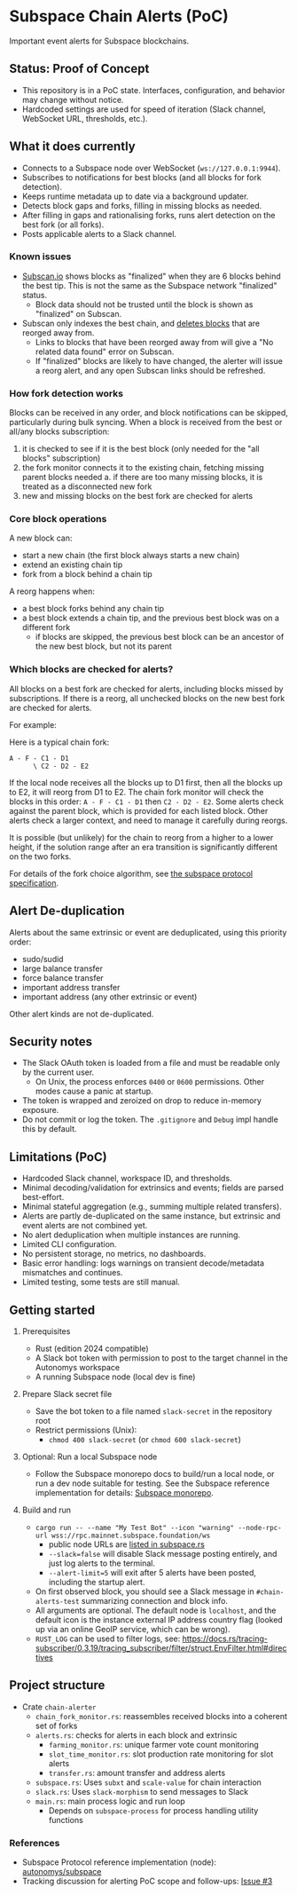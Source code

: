 # Subspace Chain Alerts (PoC)

Important event alerts for Subspace blockchains.

## Status: Proof of Concept

- This repository is in a PoC state. Interfaces, configuration, and behavior may change without notice.
- Hardcoded settings are used for speed of iteration (Slack channel, WebSocket URL, thresholds, etc.).

## What it does currently

- Connects to a Subspace node over WebSocket (`ws://127.0.0.1:9944`).
- Subscribes to notifications for best blocks (and all blocks for fork detection).
- Keeps runtime metadata up to date via a background updater.
- Detects block gaps and forks, filling in missing blocks as needed.
- After filling in gaps and rationalising forks, runs alert detection on the best fork (or all forks).
- Posts applicable alerts to a Slack channel.

### Known issues

- [Subscan.io](https://autonomys.subscan.io/block) shows blocks as "finalized" when they are 6 blocks behind the best tip. This is not the same as the Subspace network "finalized" status.
  - Block data should not be trusted until the block is shown as "finalized" on Subscan.
- Subscan only indexes the best chain, and [deletes blocks](https://github.com/subscan-explorer/subscan-issue-tracker/issues/156#issuecomment-3355554868)
  that are reorged away from.
  - Links to blocks that have been reorged away from will give a "No related data found" error on Subscan.
  - If "finalized" blocks are likely to have changed, the alerter will issue a reorg alert, and any open Subscan links should be refreshed.

### How fork detection works

Blocks can be received in any order, and block notifications can be skipped, particularly during bulk syncing.
When a block is received from the best or all/any blocks subscription:

1. it is checked to see if it is the best block (only needed for the "all blocks" subscription)
2. the fork monitor connects it to the existing chain, fetching missing parent blocks  needed
  a. if there are too many missing blocks, it is treated as a disconnected new fork
3. new and missing blocks on the best fork are checked for alerts
  <!-- TODO: a. some alerts also check side forks -->

### Core block operations

A new block can:

- start a new chain (the first block always starts a new chain)
- extend an existing chain tip
- fork from a block behind a chain tip

A reorg happens when:

- a best block forks behind any chain tip
- a best block extends a chain tip, and the previous best block was on a different fork
  - if blocks are skipped, the previous best block can be an ancestor of the new best block, but not its parent

### Which blocks are checked for alerts?

All blocks on a best fork are checked for alerts, including blocks missed by subscriptions.
If there is a reorg, all unchecked blocks on the new best fork are checked for alerts.

For example:

Here is a typical chain fork:

```text
A - F - C1 - D1
      \ C2 - D2 - E2
```

If the local node receives all the blocks up to D1 first, then all the blocks up to E2, it will reorg from D1 to E2.
The chain fork monitor will check the blocks in this order:
`A - F - C1 - D1` then `C2 - D2 - E2`.
Some alerts check against the parent block, which is provided for each listed block.
Other alerts check a larger context, and need to manage it carefully during reorgs.

It is possible (but unlikely) for the chain to reorg from a higher to a lower height,
if the solution range after an era transition is significantly different on the two forks.

For details of the fork choice algorithm, see [the subspace protocol specification](https://subspace.github.io/protocol-specs/docs/decex/workflow#fork-choice-rule).

## Alert De-duplication

Alerts about the same extrinsic or event are deduplicated, using this priority order:

- sudo/sudid
- large balance transfer
- force balance transfer
- important address transfer
- important address (any other extrinsic or event)

Other alert kinds are not de-duplicated.

## Security notes

- The Slack OAuth token is loaded from a file and must be readable only by the current user.
  - On Unix, the process enforces `0400` or `0600` permissions. Other modes cause a panic at startup.
- The token is wrapped and zeroized on drop to reduce in-memory exposure.
- Do not commit or log the token. The `.gitignore` and `Debug` impl handle this by default.

## Limitations (PoC)

- Hardcoded Slack channel, workspace ID, and thresholds.
- Minimal decoding/validation for extrinsics and events; fields are parsed best-effort.
- Minimal stateful aggregation (e.g., summing multiple related transfers).
- Alerts are partly de-duplicated on the same instance, but extrinsic and event alerts are not combined yet.
- No alert deduplication when multiple instances are running.
- Limited CLI configuration.
- No persistent storage, no metrics, no dashboards.
- Basic error handling: logs warnings on transient decode/metadata mismatches and continues.
- Limited testing, some tests are still manual.

## Getting started

1. Prerequisites

   - Rust (edition 2024 compatible)
   - A Slack bot token with permission to post to the target channel in the Autonomys workspace
   - A running Subspace node (local dev is fine)

2. Prepare Slack secret file

   - Save the bot token to a file named `slack-secret` in the repository root
   - Restrict permissions (Unix):
     - `chmod 400 slack-secret` (or `chmod 600 slack-secret`)

3. Optional: Run a local Subspace node

   - Follow the Subspace monorepo docs to build/run a local node, or run a dev node suitable for testing.
     See the Subspace reference implementation for details: [Subspace monorepo](https://github.com/autonomys/subspace).

4. Build and run
   - `cargo run -- --name "My Test Bot" --icon "warning" --node-rpc-url wss://rpc.mainnet.subspace.foundation/ws`
     - public node URLs are [listed in subspace.rs](https://github.com/autonomys/subspace-chain-alerts/blob/ac33ed7d200a1fdc3b92c1919f7b9cfacfba37c6/chain-alerter/src/subspace.rs#L43-L49)
     - `--slack=false` will disable Slack message posting entirely, and just log alerts to the terminal.
     - `--alert-limit=5` will exit after 5 alerts have been posted, including the startup alert.
   - On first observed block, you should see a Slack message in `#chain-alerts-test` summarizing connection and block info.
   - All arguments are optional. The default node is `localhost`, and the default icon is the instance external IP address country flag (looked up via an online GeoIP service, which can be wrong).
   - `RUST_LOG` can be used to filter logs, see:
     <https://docs.rs/tracing-subscriber/0.3.19/tracing_subscriber/filter/struct.EnvFilter.html#directives>

## Project structure

- Crate `chain-alerter`
  - `chain_fork_monitor.rs`: reassembles received blocks into a coherent set of forks
  - `alerts.rs`: checks for alerts in each block and extrinsic
    - `farming_monitor.rs`: unique farmer vote count monitoring
    - `slot_time_monitor.rs`: slot production rate monitoring for slot alerts
    - `transfer.rs`: amount transfer and address alerts
  - `subspace.rs`: Uses `subxt` and `scale-value` for chain interaction
  - `slack.rs`: Uses `slack-morphism` to send messages to Slack
  - `main.rs`: main process logic and run loop
    - Depends on `subspace-process` for process handling utility functions

### References

- Subspace Protocol reference implementation (node): [autonomys/subspace](https://github.com/autonomys/subspace)
- Tracking discussion for alerting PoC scope and follow-ups: [Issue #3](https://github.com/autonomys/subspace-chain-alerts/issues/3)
